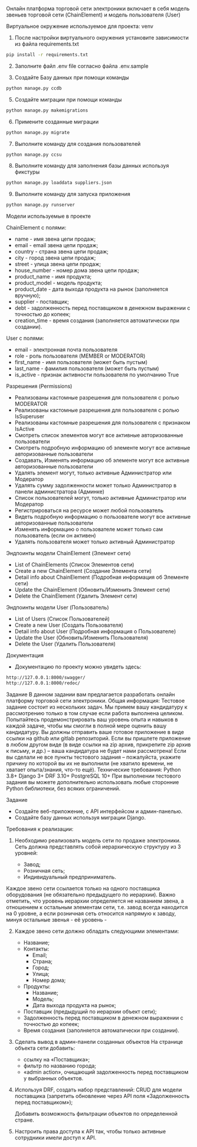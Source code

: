 Онлайн платформа торговой сети электроники включает в себя модель звеньев торговой сети (ChainElement) и модель
пользователя (User)

Виртуальное окружение используемое для проекта: venv

1) После настройки виртуального окружения установите зависимости из файла requirements.txt

```bash
pip install -r requirements.txt
```

2) Заполните файл .env file согласно файла .env.sample


3) Создайте Базу данных при помощи команды

```bash
python manage.py ccdb
```

5) Создайте миграции при помощи команды

```bash
python manage.py makemigrations
```

6) Примените созданные миграции

```bash
python manage.py migrate
```

7) Выполните команду для создания пользователей

```bash
python manage.py ccsu
```

8) Выполните команду для заполнения базы данных используя фикстуры

```bash
python manage.py loaddata suppliers.json
```

9) Выполните команду для запуска приложения

```bash
python manage.py runserver
```

Модели используемые в проекте

ChainElement с полями:

- name - имя звена цепи продаж;
- email - email звена цепи продаж;
- country - страна звена цепи продаж;
- city - город звена цепи продаж;
- street - улица звена цепи продаж;
- house_number - номер дома звена цепи продаж;
- product_name - имя продукта;
- product_model - модель продукта;
- product_date - дата выхода продукта на рынок (заполняется вручную);
- supplier - поставщик;
- debt - задолженность перед поставщиком в денежном выражении с точностью до копеек;
- creation_time - время создания (заполняется автоматически при создании).

User с полями:

- email - электронная почта пользователя
- role - роль пользователя (MEMBER or MODERATOR)
- first_name - имя пользователя (может быть пустым)
- last_name - фамилия пользователя (может быть пустым)
- is_active - признак активности пользователя по умолчанию True

Разрешения (Permissions)

- Реализованы кастомные разрешения для пользователя с ролью MODERATOR
- Реализованы кастомные разрешения для пользователя с ролью IsSuperuser
- Реализованы кастомные разрешения для пользователя с признаком IsActive
- Смотреть список элементов могут все активные авторизованные пользователи
- Смотреть подробную информацию об элементе могут все активные авторизованные пользователи
- Создавать, Изменять информацию об элементе могут все активные авторизованные пользователи
- Удалять элемент могут, только активные Администратор или Модератор
- Удалять сумму задолженности может только Администратор в панели администратора (Админке)
- Список пользователей могут, только активные Администратор или Модератор
- Регистрироваться на ресурсе может любой пользователь
- Видеть подробную информацию о пользователе могут все активные авторизованные пользователи
- Изменять информацию о пользователе может только сам пользователь (если он активен)
- Удалять пользователя может только активный Администратор

Эндпоинты модели ChainElement (Элемент сети)

- List of ChainElements (Список Элементов сети)
- Create a new ChainElement (Создание Элемента сети)
- Detail info about ChainElement (Подробная информация об Элементе сети)
- Update the ChainElement (Обновить/Изменить Элемент сети)
- Delete the ChainElement (Удалить Элемент сети)

Эндпоинты модели User (Пользователь)

- List of Users (Список Пользователей)
- Create a new User (Создать Пользователя)
- Detail info about User (Подробная информация о Пользователе)
- Update the User (Обновить/Изменить Пользователя)
- Delete the User (Удалить Пользователя)

Документация

- Документацию по проекту можно увидеть здесь:

```bash
http://127.0.0.1:8000/swagger/
http://127.0.0.1:8000/redoc/
```

Задание
В данном задании вам предлагается разработать онлайн платформу торговой сети электроники.
Общая информация:
Тестовое задание состоит из нескольких задач. Мы примем вашу кандидатуру к рассмотрению только в том случае если работа
выполнена целиком. Попытайтесь продемонстрировать ваш уровень опыта и навыков в каждой задаче, чтобы мы смогли в полной
мере оценить вашу кандидатуру.
Вы должны отправить ваше готовое приложение в виде ссылки на github или gitlab репозиторий. Если вы пришлете приложение
в любом другом виде (в виде ссылки на zip архив, прикрепите zip архив к письму, и др.) – ваша кандидатура не будет нами
рассмотрена!
Если вы сделали не все пункты тестового задания – пожалуйста, укажите причину по которой вы их не выполнили (не хватило
времени, не хватает опыта/знания, что-то ещё).
Технические требования:
Python 3.8+
Django 3+
DRF 3.10+
PostgreSQL 10+
При выполнении тестового задания вы можете дополнительно использовать любые сторонние Python библиотеки, без всяких
ограничений.

Задание

- Создайте веб-приложение, с API интерфейсом и админ-панелью.
- Создайте базу данных используя миграции Django.

Требования к реализации:

1) Необходимо реализовать модель сети по продаже электроники.
   Сеть должна представлять собой иерархическую структуру из 3 уровней:

    - Завод;
    - Розничная сеть;
    - Индивидуальный предприниматель.

Каждое звено сети ссылается только на одного поставщика оборудования (не обязательно предыдущего по иерархии). Важно
отметить, что уровень иерархии определяется не названием звена, а отношением к остальным элементам сети, т.е. завод
всегда находится на 0 уровне, а если розничная сеть относится напрямую к заводу, минуя остальные звенья - её уровень -

2) Каждое звено сети должно обладать следующими элементами:
    - Название;
    - Контакты:
        - Email;
        - Страна;
        - Город;
        - Улица;
        - Номер дома;
    - Продукты:
        - Название;
        - Модель;
        - Дата выхода продукта на рынок;
    - Поставщик (предыдущий по иерархии объект сети);
    - Задолженность перед поставщиком в денежном выражении с точностью до копеек;
    - Время создания (заполняется автоматически при создании).


3) Сделать вывод в админ-панели созданных объектов
   На странице объекта сети добавить:

    - ссылку на «Поставщика»;
    - фильтр по названию города;
    - «admin action», очищающий задолженность перед поставщиком у выбранных объектов.

4) Используя DRF, создать набор представлений:
   CRUD для модели поставщика (запретить обновление через API поля «Задолженность перед поставщиком»);

   Добавить возможность фильтрации объектов по определенной стране.

5) Настроить права доступа к API так, чтобы только активные сотрудники имели доступ к API.